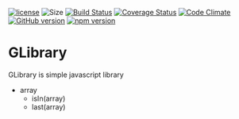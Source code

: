 [![license](https://img.shields.io/github/license/mashape/apistatus.svg)](https://github.com/G43riko/GLibrary/blob/master/LICENSE)
![Size](https://reposs.herokuapp.com/?path=G43riko/GLibrary)
[![Build Status](https://api.travis-ci.org/G43riko/GLibrary.svg?branch=master)](https://travis-ci.org/G43riko/GLibrary)
[![Coverage Status](https://coveralls.io/repos/github/G43riko/GLibrary/badge.svg?branch=master)](https://coveralls.io/github/G43riko/GLibrary?branch=master)
[![Code Climate](https://codeclimate.com/github/G43riko/GLibrary.svg)](https://codeclimate.com/github/G43riko/GLibrary)
[![GitHub version](https://badge.fury.io/gh/G43riko%2FGLibrary.svg)](https://badge.fury.io/gh/G43riko%2FGLibrary)
[![npm version](https://badge.fury.io/js/glibrary.svg)](https://badge.fury.io/js/glibrary)
# GLibrary

GLibrary is simple javascript library


 - array
     - isIn(array)
     - last(array)